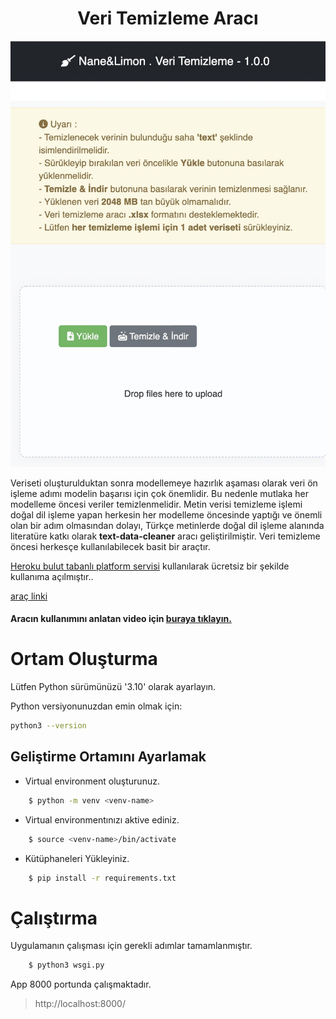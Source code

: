 <h1 align = 'Center'>Veri Temizleme Aracı</h1>

  ![plot](./static/img/ekran.jpeg)

Veriseti oluşturulduktan sonra modellemeye hazırlık aşaması olarak veri ön işleme adımı modelin başarısı için çok önemlidir.
Bu nedenle mutlaka her modelleme öncesi veriler temizlenmelidir. 
Metin verisi temizleme işlemi doğal dil işleme yapan herkesin her modelleme öncesinde yaptığı ve önemli olan bir adım olmasından dolayı,
Türkçe metinlerde doğal dil işleme alanında literatüre katkı olarak **text-data-cleaner** aracı geliştirilmiştir.
Veri temizleme öncesi herkesçe kullanılabilecek basit bir araçtır.

[Heroku bulut tabanlı platform servisi](https://www.heroku.com/about#:~:text=Heroku%20is%20a%20container%2Dbased,getting%20their%20apps%20to%20market.) kullanılarak ücretsiz bir şekilde  kullanıma açılmıştır..

[araç linki](https://text-data-cleaner.herokuapp.com/)

#### Aracın kullanımını anlatan video için [buraya tıklayın.](https://youtu.be/osjWOwDcqvQ)

# Ortam Oluşturma

Lütfen Python sürümünüzü '3.10' olarak ayarlayın.

Python versiyonunuzdan emin olmak için:

```bash
python3 --version
```

## Geliştirme Ortamını Ayarlamak
- Virtual environment oluşturunuz.
```bash
    $ python -m venv <venv-name>
```
- Virtual environmentınızı aktive ediniz.
```bash
    $ source <venv-name>/bin/activate
```
- Kütüphaneleri Yükleyiniz.
```bash
    $ pip install -r requirements.txt
```

# Çalıştırma

Uygulamanın çalışması için gerekli adımlar tamamlanmıştır.

```bash
    $ python3 wsgi.py
```

App 8000 portunda çalışmaktadır.
> http://localhost:8000/ 



